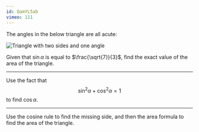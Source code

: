 ```yaml
---
id: QamYL5ab
vimeo: 111
---
```


The angles in the below triangle are all acute:

![Triangle with two sides and one angle](/img/learn/trig-20.svg)

Given that $\sin\alpha$ is equal to $\frac{\sqrt{7}}{3}$, find the exact value of the area of the triangle.

---

Use the fact that
$$
\sin^2 \alpha + \cos^2 \alpha = 1
$$
to find $\cos \alpha$.

---

Use the cosine rule to find the missing side, and then the area formula to find the area of the triangle.
